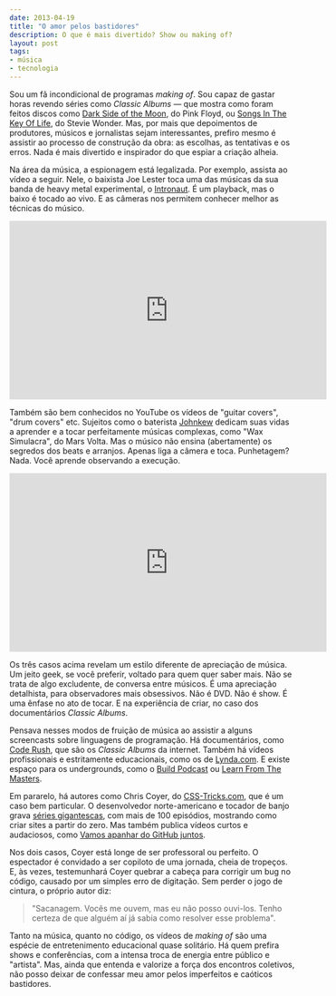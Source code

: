 ```yaml
---
date: 2013-04-19
title: "O amor pelos bastidores"
description: O que é mais divertido? Show ou making of?
layout: post
tags: 
- música
- tecnologia
---
```


Sou um fã incondicional de programas *making of*. Sou capaz de gastar horas revendo séries como *Classic Albums* — que mostra como foram feitos discos como [Dark Side of the Moon](https://www.youtube.com/watch?v=GLqkwGfwajs), do Pink Floyd, ou [Songs In The Key Of Life](http://), do Stevie Wonder. Mas, por mais que depoimentos de produtores, músicos e jornalistas sejam interessantes, prefiro mesmo é assistir ao processo de construção da obra: as escolhas, as tentativas e os erros. Nada é mais divertido e inspirador do que espiar a criação alheia.

Na área da música, a espionagem está legalizada. Por exemplo, assista ao vídeo a seguir. Nele, o baixista Joe Lester toca uma das músicas da sua banda de heavy metal experimental, o [Intronaut](http://intronautofficial.com/). É um playback, mas o baixo é tocado ao vivo. E as câmeras nos permitem conhecer melhor as técnicas do músico.

<iframe width="560" height="315" src="http://www.youtube-nocookie.com/embed/o9dN1MsxIMc?rel=0" frameborder="0" allowfullscreen></iframe>

Também são bem conhecidos no YouTube os vídeos de "guitar covers", "drum covers" etc. Sujeitos como o baterista [Johnkew](https://www.youtube.com/user/johnkew?feature=) dedicam suas vidas a aprender e a tocar perfeitamente músicas complexas, como "Wax Simulacra", do Mars Volta. Mas o músico não ensina (abertamente) os segredos dos beats e arranjos. Apenas liga a câmera e toca. Punhetagem? Nada. Você aprende observando a execução.

<iframe width="560" height="315" src="http://www.youtube-nocookie.com/embed/ERs7mm1MDfc?rel=0" frameborder="0" allowfullscreen></iframe>

Os três casos acima revelam um estilo diferente de apreciação de música. Um jeito geek, se você preferir, voltado para quem quer saber mais. Não se trata de algo excludente, de conversa entre músicos. É uma apreciação detalhista, para observadores mais obsessivos. Não é DVD. Não é show. É uma ênfase no ato de tocar. E na experiência de criar, no caso dos documentários *Classic Albums*.

Pensava nesses modos de fruição de música ao assistir a alguns screencasts sobre linguagens de programação. Há documentários, como [Code Rush](https://www.youtube.com/watch?v=u404SLJj7ig), que são os *Classic Albums* da internet. Também há vídeos profissionais e estritamente educacionais, como os de [Lynda.com](http://www.lynda.com/). E existe espaço para os undergrounds, como o [Build Podcast](http://build-podcast.com/) ou [Learn From The Masters](http://vimeo.com/61223751).

Em pararelo, há autores como Chris Coyer, do [CSS-Tricks.com](http://css-tricks.com/), que é um caso bem particular. O desenvolvedor norte-americano e tocador de banjo grava [séries gigantescas](http://css-tricks.com/lodge/), com mais de 100 episódios, mostrando como criar sites a partir do zero. Mas também publica vídeos curtos e audaciosos, como [Vamos apanhar do GitHub juntos](http://css-tricks.com/video-screencasts/101-lets-suck-at-github-together/).

Nos dois casos, Coyer está longe de ser professoral ou perfeito. O espectador é convidado a ser copiloto de uma jornada, cheia de tropeços. E, às vezes, testemunhará Coyer quebrar a cabeça para corrigir um bug no código, causado por um simples erro de digitação. Sem perder o jogo de cintura, o próprio autor diz:

> "Sacanagem. Vocês me ouvem, mas eu não posso ouvi-los. Tenho certeza de que alguém aí já sabia como resolver esse problema".

Tanto na música, quanto no código, os vídeos de *making of* são uma espécie de entretenimento educacional quase solitário. Há quem prefira shows e conferências, com a intensa troca de energia entre público e "artista". Mas, ainda que entenda e valorize a força dos encontros coletivos, não posso deixar de confessar meu amor pelos imperfeitos e caóticos bastidores.